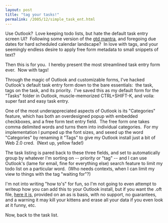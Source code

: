 ```yaml
---
layout: post
title: "tag your tasks!"
permalink: /2005/12/simple_task_ent.html
---
```


<p>Use Outlook?&nbsp; Love keeping todo lists, but hate the default task entry screen UI?&nbsp; Following some version of the <a href="http://www.43folders.com/">gtd mantra</a>, and foregoing due dates for hard scheduled calendar landscape?&nbsp; In love with tags, and your seemingly endless desire to apply free form metadata to small snippets of text?</p>

<p>Then this is for you.&nbsp; I hereby present the most streamlined task entry form ever.&nbsp; Now with tags!</p>

<p>Through the magic of Outlook and customizable forms, I've hacked Outlook's default task entry form down to the bare essentials:&nbsp; the task, tags on the task, and its priority.&nbsp; I've saved this as my default form for the &quot;Tasks&quot; folder in Outlook, muscle-memorized CTRL+SHIFT-K, and voila: super fast and easy task entry.</p>

<p>One of the most underappreciated aspects of Outlook is its &quot;Categories&quot; feature, which has both an overdesigned popup with embedded checkboxes, and a free form text entry field.&nbsp; The free form one takes comma delimited words and turns them into individual categories.&nbsp; For my implementation I pumped up the font sizes, and sexed up the word &quot;Categories&quot; by renaming it &quot;Tags&quot; to give my Outlook install just a bit of Web 2.0 cred.&nbsp; (Next up, yellow fade!)</p>

<p>The task listing is pared back to these three fields, and set to automatically group by whatever I'm sorting on -- priority or &quot;tag&quot; -- and I can use Outlook's (lame for email, fine for everything else) search feature to limit my todo list on a particular word.&nbsp; (Who needs contexts, when I can limit my view to things with the tag &quot;waiting for&quot;?)</p>

<p>I'm not into writing &quot;how to's&quot; for fun, so I'm not going to even attempt to writeup how you can add this to your Outlook install, but if you want the .oft file, <a href="http://sippey.typepad.com/filtered/files/task-form.zip">here it is</a>, provided on an as is basis, with no support, no guarantees, and a warning it may kill your kittens and erase all your data if you even look at it funny, etc. </p>

<p>Now, back to the task list.</p>


